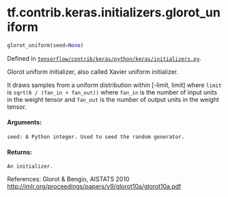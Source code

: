 <div itemscope itemtype="http://developers.google.com/ReferenceObject">
<meta itemprop="name" content="tf.contrib.keras.initializers.glorot_uniform" />
</div>

# tf.contrib.keras.initializers.glorot_uniform

``` python
glorot_uniform(seed=None)
```



Defined in [`tensorflow/contrib/keras/python/keras/initializers.py`](https://www.tensorflow.org/code/tensorflow/contrib/keras/python/keras/initializers.py).

Glorot uniform initializer, also called Xavier uniform initializer.

It draws samples from a uniform distribution within [-limit, limit]
where `limit` is `sqrt(6 / (fan_in + fan_out))`
where `fan_in` is the number of input units in the weight tensor
and `fan_out` is the number of output units in the weight tensor.

#### Arguments:

    seed: A Python integer. Used to seed the random generator.


#### Returns:

    An initializer.

References:
    Glorot & Bengio, AISTATS 2010
    http://jmlr.org/proceedings/papers/v9/glorot10a/glorot10a.pdf